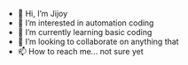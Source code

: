 - 👋 Hi, I’m Jijoy
- 👀 I’m interested in automation coding 
- 🌱 I’m currently learning basic coding
- 💞️ I’m looking to collaborate on anything that
- 📫 How to reach me... not sure yet

<!---
jojo141996/jojo141996 is a ✨ special ✨ repository because its `README.md` (this file) appears on your GitHub profile.
You can click the Preview link to take a look at your changes.
--->

